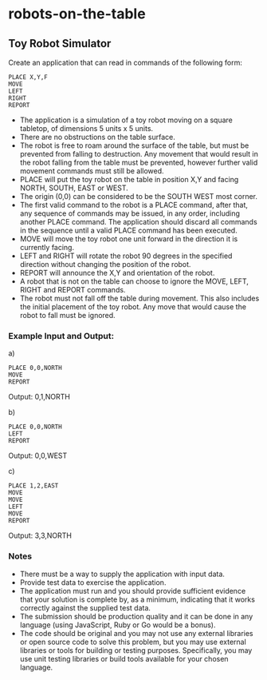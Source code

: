 # robots-on-the-table

## Toy Robot Simulator

Create an application that can read in commands of the following form:

```
PLACE X,Y,F
MOVE
LEFT
RIGHT
REPORT
```

* The application is a simulation of a toy robot moving on a square tabletop, of dimensions 5 units x 5 units.
* There are no obstructions on the table surface.
* The robot is free to roam around the surface of the table, but must be prevented from falling to destruction. Any movement that would result in the robot falling from the table must be prevented, however further valid movement commands must still be allowed.
* PLACE will put the toy robot on the table in position X,Y and facing NORTH, SOUTH, EAST or WEST.
* The origin (0,0) can be considered to be the SOUTH WEST most corner.
* The first valid command to the robot is a PLACE command, after that, any sequence of commands may be issued, in any order, including another PLACE command. The application should discard all commands in the sequence until a valid PLACE command has been executed.
* MOVE will move the toy robot one unit forward in the direction it is currently facing.
* LEFT and RIGHT will rotate the robot 90 degrees in the specified direction without changing the position of the robot.
* REPORT will announce the X,Y and orientation of the robot.
* A robot that is not on the table can choose to ignore the MOVE, LEFT, RIGHT and REPORT commands.
* The robot must not fall off the table during movement. This also includes the initial placement of the toy robot. Any move that would cause the robot to fall must be ignored.

### Example Input and Output:

a)
```
PLACE 0,0,NORTH
MOVE
REPORT
```

Output: 0,1,NORTH

b)

```
PLACE 0,0,NORTH
LEFT
REPORT
```

Output: 0,0,WEST

c)

```
PLACE 1,2,EAST
MOVE
MOVE
LEFT
MOVE
REPORT
```

Output: 3,3,NORTH

### Notes

- There must be a way to supply the application with input data.
- Provide test data to exercise the application.
- The application must run and you should provide sufficient evidence that your solution is complete by, as a minimum, indicating that it works correctly against the supplied test data.
- The submission should be production quality and it can be done in any language (using JavaScript, Ruby or Go would be a bonus).
- The code should be original and you may not use any external libraries or open source code to solve this problem, but you may use external libraries or tools for building or testing purposes. Specifically, you may use unit testing libraries or build tools available for your chosen language.
